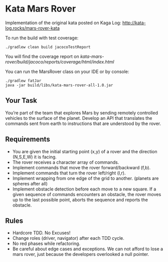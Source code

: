# Kata Mars Rover

Implementation of the original kata posted on Kaga Log: http://kata-log.rocks/mars-rover-kata

To run the build with test coverage:

    ./gradlew clean build jacocoTestReport
    
You will find the coverage report on _kata-mars-rover/build/jacoco/reports/coverage/html/index.html_

You can run the MarsRover class on your IDE or by console:

    ./gradlew fatJar
    java -jar build/libs/kata-mars-rover-all-1.0.jar

## Your Task

You’re part of the team that explores Mars by sending remotely controlled vehicles to the surface of the planet. Develop an API that translates the commands sent from earth to instructions that are understood by the rover.

## Requirements

* You are given the initial starting point (x,y) of a rover and the direction (N,S,E,W) it is facing.
* The rover receives a character array of commands.
* Implement commands that move the rover forward/backward (f,b).
* Implement commands that turn the rover left/right (l,r).
* Implement wrapping from one edge of the grid to another. (planets are spheres after all)
* Implement obstacle detection before each move to a new square. If a given sequence of commands encounters an obstacle, the rover moves up to the last possible point, aborts the sequence and reports the obstacle.

## Rules

* Hardcore TDD. No Excuses!
* Change roles (driver, navigator) after each TDD cycle.
* No red phases while refactoring.
* Be careful about edge cases and exceptions. We can not afford to lose a mars rover, just because the developers overlooked a null pointer.